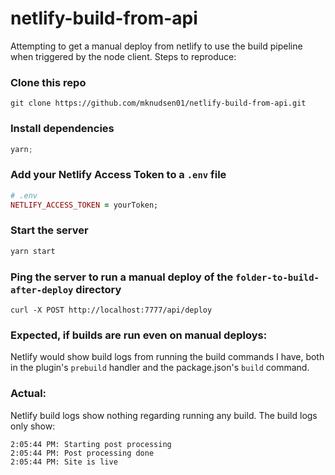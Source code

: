 # netlify-build-from-api

Attempting to get a manual deploy from netlify to use the build pipeline when triggered by the node client. Steps to reproduce:

### Clone this repo

```
git clone https://github.com/mknudsen01/netlify-build-from-api.git
```

### Install dependencies

```js
yarn;
```

### Add your Netlify Access Token to a `.env` file

```ruby
# .env
NETLIFY_ACCESS_TOKEN = yourToken;
```

### Start the server

```js
yarn start
```

### Ping the server to run a manual deploy of the `folder-to-build-after-deploy` directory

```
curl -X POST http://localhost:7777/api/deploy
```

### Expected, if builds are run even on manual deploys:

Netlify would show build logs from running the build commands I have, both in the plugin's `prebuild` handler and the package.json's `build` command.

### Actual:

Netlify build logs show nothing regarding running any build. The build logs only show:

```
2:05:44 PM: Starting post processing
2:05:44 PM: Post processing done
2:05:44 PM: Site is live
```
